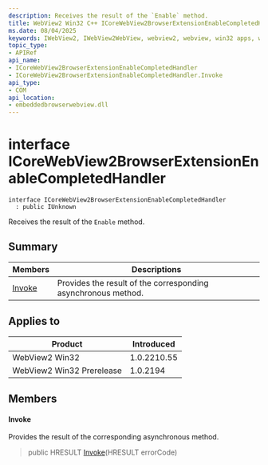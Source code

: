 ```yaml
---
description: Receives the result of the `Enable` method.
title: WebView2 Win32 C++ ICoreWebView2BrowserExtensionEnableCompletedHandler
ms.date: 08/04/2025
keywords: IWebView2, IWebView2WebView, webview2, webview, win32 apps, win32, edge, ICoreWebView2, ICoreWebView2Controller, browser control, edge html, ICoreWebView2BrowserExtensionEnableCompletedHandler
topic_type: 
- APIRef
api_name:
- ICoreWebView2BrowserExtensionEnableCompletedHandler
- ICoreWebView2BrowserExtensionEnableCompletedHandler.Invoke
api_type:
- COM
api_location:
- embeddedbrowserwebview.dll
---
```


# interface ICoreWebView2BrowserExtensionEnableCompletedHandler

```
interface ICoreWebView2BrowserExtensionEnableCompletedHandler
  : public IUnknown
```

Receives the result of the `Enable` method.

## Summary

 Members                        | Descriptions
--------------------------------|---------------------------------------------
[Invoke](#invoke) | Provides the result of the corresponding asynchronous method.

## Applies to

Product                         | Introduced
--------------------------------|---------------------------------------------
WebView2 Win32            |    1.0.2210.55
WebView2 Win32 Prerelease |    1.0.2194

## Members

#### Invoke

Provides the result of the corresponding asynchronous method.

> public HRESULT [Invoke](#invoke)(HRESULT errorCode)


